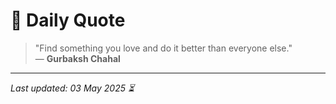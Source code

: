 # 📜 Daily Quote

> "Find something you love and do it better than everyone else."  
> — **Gurbaksh Chahal**

---

_Last updated: 03 May 2025 ⏳_
